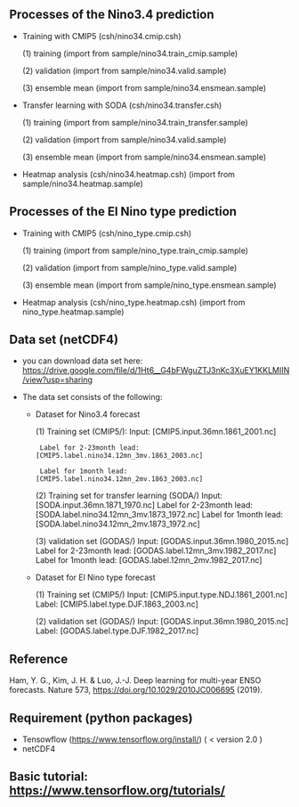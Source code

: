
## Processes of the Nino3.4 prediction

   - Training with CMIP5 (csh/nino34.cmip.csh)
   
       (1) training (import from sample/nino34.train_cmip.sample)
       
       (2) validation (import from sample/nino34.valid.sample)
      
       (3) ensemble mean (import from sample/nino34.ensmean.sample)

   - Transfer learning with SODA (csh/nino34.transfer.csh)
   
       (1) training (import from sample/nino34.train_transfer.sample)
       
       (2) validation (import from sample/nino34.valid.sample)
       
       (3) ensemble mean (import from sample/nino34.ensmean.sample)

   - Heatmap analysis (csh/nino34.heatmap.csh)
          (import from sample/nino34.heatmap.sample)



## Processes of the El Nino type prediction

   - Training with CMIP5 (csh/nino_type.cmip.csh)
   
       (1) training (import from sample/nino_type.train_cmip.sample)
       
       (2) validation (import from sample/nino_type.valid.sample)
       
       (3) ensemble mean (import from sample/nino_type.ensmean.sample)

   - Heatmap analysis (csh/nino_type.heatmap.csh)
          (import from nino_type.heatmap.sample)


## Data set (netCDF4)

   -  you can download data set here: https://drive.google.com/file/d/1Ht6__G4bFWguZTJ3nKc3XuEY1KKLMIIN/view?usp=sharing
   
   -  The data set consists of the following:
   
       
       - Dataset for Nino3.4 forecast
   
          (1) Training set (CMIP5/): 
              Input: [CMIP5.input.36mn.1861_2001.nc]
              
              Label for 2-23month lead: [CMIP5.label.nino34.12mn_3mv.1863_2003.nc]
              
              Label for 1month lead: [CMIP5.label.nino34.12mn_2mv.1863_2003.nc]
       
          (2) Training set for transfer learning (SODA/)
              Input: [SODA.input.36mn.1871_1970.nc]
              Label for 2-23month lead: [SODA.label.nino34.12mn_3mv.1873_1972.nc]
              Label for 1month lead: [SODA.label.nino34.12mn_2mv.1873_1972.nc]
       
          (3) validation set (GODAS/)
              Input: [GODAS.input.36mn.1980_2015.nc]
              Label for 2-23month lead: [GODAS.label.12mn_3mv.1982_2017.nc]
              Label for 1month lead: [GODAS.label.12mn_2mv.1982_2017.nc]
          
          
        - Dataset for El Nino type forecast
        
          (1) Training set (CMIP5/)
              Input: [CMIP5.input.type.NDJ.1861_2001.nc]
              Label: [CMIP5.label.type.DJF.1863_2003.nc]
       
          (2) validation set (GODAS/)
              Input: [GODAS.input.36mn.1980_2015.nc]
              Label: [GODAS.label.type.DJF.1982_2017.nc]        
          
          
## Reference
Ham, Y. G., Kim, J. H. & Luo, J.-J. Deep learning for multi-year ENSO forecasts. Nature 573, https://doi.org/10.1029/2010JC006695 (2019).

## Requirement (python packages)

   -  Tensowflow (https://www.tensorflow.org/install/) 
      ( < version 2.0 )
   -  netCDF4
   
## Basic tutorial: https://www.tensorflow.org/tutorials/
